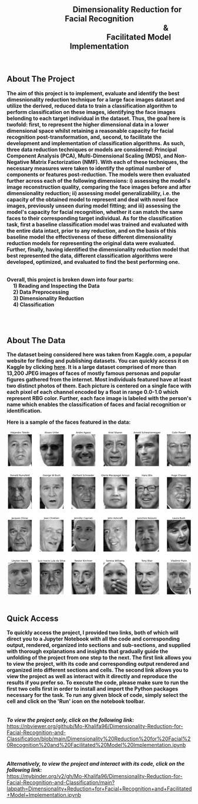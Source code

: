 <div style="text-align: center;"> 
  <h2>
    &emsp;&emsp;&emsp;&emsp;&emsp;&emsp;&emsp; Dimensionality Reduction for Facial Recognition <br>
    &emsp;&emsp;&emsp;&emsp;&emsp;&emsp;&emsp;&emsp;&emsp;&emsp;&emsp;&emsp;&emsp;&emsp;&emsp;&emsp;&emsp; & <br>
    &emsp;&emsp;&emsp;&emsp;&emsp;&emsp;&emsp;&emsp;&emsp;&emsp; Facilitated Model Implementation 
  </h2>
</div>
<br>

## About The Project 
**The aim of this project is to implement, evaluate and identify the best dimesnionality reduction technique for a large face images dataset and utilize the derived, reduced data to train a classification algorithm to perform classification on these images, identifying the face images belonding to each target individual in the dataset. Thus, the goal here is twofold: first, to represent the higher dimensional data in a lower dimensional space whilst retaining a reasonable capacity for facial recognition post-transformation, and, second, to facilitate the development and implementation of classification algorithms. As such, three data reduction techniques or models are considered: Principal Component Analysis (PCA), Multi-Dimensional Scaling (MDS), and Non-Negative Matrix Factorization (NMF). With each of these techniques, the necessary measures were taken to identify the optimal number of components or features post-reduction. The models were then evaluated further across each of the following dimensions: i) assessing the model's image reconstruction quality, comparing the face images before and after dimensionality reduction; ii) assessing model generalizability, i.e. the capacity of the obtained model to represent and deal with novel face images, previously unseen during model fitting; and iii) assessing the model's capacity for facial recognition, whether it can match the same faces to their corresponding target individual. As for the classification task, first a baseline classification model was trained and evaluated with the entire data intact, prior to any reduction, and on the basis of this baseline model the effectiveness of these different dimensionality reduction models for representing the original data were evaluated. Further, finally, having identified the dimensionality reduction model that best represented the data, different classification algorithms were developed, optimized, and evaluated to find the best performing one.** <br>
<br>

**Overall, this project is broken down into four parts: <br>
&emsp; 1) Reading and Inspecting the Data <br>
&emsp; 2) Data Preprocessing <br>
&emsp; 3) Dimensionality Reduction <br>
&emsp; 4) Classification** <br>

<br>
<br>


## About The Data  
**The dataset being considered here was taken from Kaggle.com, a popular website for finding and publishing datasets. You can quickly access it on Kaggle by clicking [here](https://www.kaggle.com/datasets/atulanandjha/lfwpeople/data). It is a large dataset comprised of more than 13,200 JPEG images of faces of mostly famous personas and popular figures gathered from the internet. Most individuals featured have at least two distinct photos of them. Each picture is centered on a single face with each pixel of each channel encoded by a float in range 0.0-1.0 which represent RBG color. Further, each face image is labeled with the person's name which enables the classification of faces and facial recognition or identification.** 
<br>

**Here is a sample of the faces featured in the data:**
<br>

<img src="faces sample.png" alt="ongoing projects/faces sample.png" width="650" height="450"/>

<br>
<br>

## Quick Access 
**To quickly access the project, I provided two links, both of which will direct you to a Jupyter Notebook with all the code and corresponding output, rendered, organized into sections and sub-sections, and supplied with thorough explanations and insights that gradually guide the unfolding of the project from one step to the next. The first link allows you to view the project, with its code and corresponding output rendered and organized into different sections and cells. The second link allows you to view the project as well as interact with it directly and reproduce the results if you prefer so. To execute the code, please make sure to run the first two cells first in order to install and import the Python packages necessary for the task. To run any given block of code, simply select the cell and click on the 'Run' icon on the notebook toolbar.**
<br>
<br>
<br>
***To view the project only, click on the following link:*** <br>
https://nbviewer.org/github/Mo-Khalifa96/Dimensionality-Reduction-for-Facial-Recognition-and-Classification/blob/main/Dimensionality%20Reduction%20for%20Facial%20Recognition%20and%20Facilitated%20Model%20Implementation.ipynb
<br>
<br>
<br>
***Alternatively, to view the project and interact with its code, click on the following link:*** <br>
https://mybinder.org/v2/gh/Mo-Khalifa96/Dimensionality-Reduction-for-Facial-Recognition-and-Classification/main?labpath=Dimensionality+Reduction+for+Facial+Recognition+and+Facilitated+Model+Implementation.ipynb
<br>
<br>
<br>


